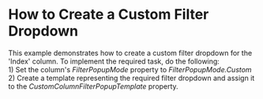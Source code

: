 # How to Create a Custom Filter Dropdown


<p>This example demonstrates how to create a custom filter dropdown for the 'Index' column. To implement the required task, do the following:<br />
1) Set the column's <i>FilterPopupMode</i> property to <i>FilterPopupM</i><i>ode</i><i>.</i><i>Custom</i><br />
2) Create a template representing the required filter dropdown and assign it to the <i>CustomColumnFilterPopupTemplate</i> property.</p>

<br/>


